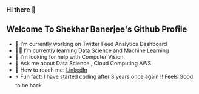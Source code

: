 ### Hi there 👋

## Welcome To Shekhar Banerjee's Github Profile

- 🔭 I’m currently working on Twitter Feed Analytics Dashboard
- :student: I’m currently learning Data Science and Machine Learning 
- 🤔 I’m looking for help with Computer Vision.
- 💬 Ask me about Data Science , Cloud Computing AWS
- :email: How to reach me: [LinkedIn](https://www.linkedin.com/in/shekharbanerjee96/)
- ⚡ Fun fact: I have started coding after 3 years once again !! Feels Good to be back

